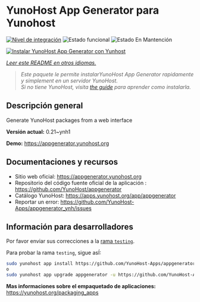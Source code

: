 <!--
Este archivo README esta generado automaticamente<https://github.com/YunoHost/apps/tree/master/tools/readme_generator>
No se debe editar a mano.
-->

# YunoHost App Generator para Yunohost

[![Nivel de integración](https://apps.yunohost.org/badge/integration/appgenerator)](https://ci-apps.yunohost.org/ci/apps/appgenerator/)
![Estado funcional](https://apps.yunohost.org/badge/state/appgenerator)
![Estado En Mantención](https://apps.yunohost.org/badge/maintained/appgenerator)

[![Instalar YunoHost App Generator con Yunhost](https://install-app.yunohost.org/install-with-yunohost.svg)](https://install-app.yunohost.org/?app=appgenerator)

*[Leer este README en otros idiomas.](./ALL_README.md)*

> *Este paquete le permite instalarYunoHost App Generator rapidamente y simplement en un servidor YunoHost.*  
> *Si no tiene YunoHost, visita [the guide](https://yunohost.org/install) para aprender como instalarla.*

## Descripción general

Generate YunoHost packages from a web interface


**Versión actual:** 0.21~ynh1

**Demo:** <https://appgenerator.yunohost.org>
## Documentaciones y recursos

- Sitio web oficial: <https://appgenerator.yunohost.org>
- Repositorio del código fuente oficial de la aplicación : <https://github.com/YunoHost/appgenerator>
- Catálogo YunoHost: <https://apps.yunohost.org/app/appgenerator>
- Reportar un error: <https://github.com/YunoHost-Apps/appgenerator_ynh/issues>

## Información para desarrolladores

Por favor enviar sus correcciones a la [rama `testing`](https://github.com/YunoHost-Apps/appgenerator_ynh/tree/testing).

Para probar la rama `testing`, sigue asÍ:

```bash
sudo yunohost app install https://github.com/YunoHost-Apps/appgenerator_ynh/tree/testing --debug
o
sudo yunohost app upgrade appgenerator -u https://github.com/YunoHost-Apps/appgenerator_ynh/tree/testing --debug
```

**Mas informaciones sobre el empaquetado de aplicaciones:** <https://yunohost.org/packaging_apps>
